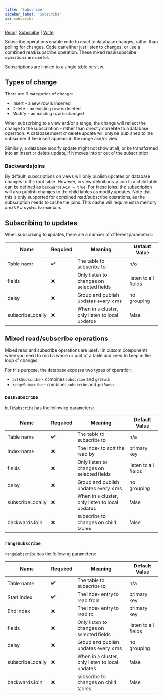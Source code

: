 ```yaml
---
title: 'Subscribe'
sidebar_label: 'Subscribe'
id: subscribe
---
```


[Read](/database/database-concepts/read/)  | [Subscribe](/database/database-concepts/subscribe/) |  [Write](/database/database-concepts/write/) 

Subscribe operations enable code to react to database changes, rather than polling for changes. Code can either just listen to changes, or use a combined read/subscribe operation. These mixed read/subscribe operations are useful.

Subscriptions are limited to a single table or view.

Types of change[​](/database/database-concepts/subscribe/#types-of-changesdirect-link-to-heading)
-----------------------------------------------------------------------------------------------------------------------------------------------------------------

There are 3 categories of change:

- Insert - a new row is inserted
- Delete - an existing row is deleted
- Modify - an existing row is changed

When subscribing to a view and/or a range, the change will reflect the change to the subscription -
rather than directly correlate to a database operation. A database insert or delete update will only be published to the subscriber if the insert appears in the range and/or view. 

Similarly, a database modify update might not show at all, or be transformed into an insert or delete update, if it moves into or out of the subscription.

### Backwards joins[​](/database/database-concepts/subscribe/#backward-joinsdirect-link-to-heading)

By default, subscriptions on views will only publish updates on database changes to the root table. However, in view definitions, a join to a child table can be defined as `backwardsJoin = true`. For these joins, the subscription will also publish changes to the child tables as modify updates. Note that this is only supported for combined read/subscribe operations, as the subscription needs to cache the joins. This cache will require extra memory and CPU cycles to maintain.

Subscribing to updates[​](/database/database-concepts/subscribe/#subscribing-to-updatesdirect-link-to-heading)
-----------------------------------------------------------------------------------------------------------------------------------------------------------------------------

When subscribing to updates, there are a number of different parameters:

| Name | Required | Meaning | Default Value |
| --- | --- | --- | --- |
| Table name | ✔️ | The table to subscribe to | n/a |
| fields | ❌ | Only listen to changes on selected fields | listen to all fields |
| delay | ❌ | Group and publish updates every x ms | no grouping |
| subscribeLocally | ❌ | When in a cluster, only listen to local updates | false |

Mixed read/subscribe operations[​](/database/database-concepts/subscribe/#mixed-readsubscribe-operationsdirect-link-to-heading)
----------------------------------------------------------------------------------------------------------------------------------------------------------------------------------------------

Mixed read and subscribe operations are useful in custom components when you need to read a whole or part of a table and need to keep in the loop of changes.

For this purpose, the database exposes two types of operation:

-   `bulkSubscribe` - combines `subscribe` and `getBulk`
-   `rangeSubscribe` - combines `subscribe` and `getRange`

### `bulkSubscribe`[​](/database/database-concepts/subscribe/#bulksubscribedirect-link-to-heading)

`bulkSubscribe` has the following parameters:

| Name | Required | Meaning | Default Value |
| --- | --- | --- | --- |
| Table name | ✔️ | The table to subscribe to | n/a |
| Index name | ❌ | The index to sort the read by | primary key |
| fields | ❌ | Only listen to changes on selected fields | listen to all fields |
| delay | ❌ | Group and publish updates every x ms | no grouping |
| subscribeLocally | ❌ | When in a cluster, only listen to local updates | false |
| backwardsJoin | ❌ | subscribe to changes on child tables | false |

### `rangeSubscribe`[​](/database/database-concepts/subscribe/#rangesubscribedirect-link-to-heading)

`rangeSubscribe` has the following parameters:

| Name | Required | Meaning | Default Value |
| --- | --- | --- | --- |
| Table name | ✔️ | The table to subscribe to | n/a |
| Start index | ✔️ | The index entry to read from | primary key |
| End index | ❌ | The index entry to read to | primary key |
| fields | ❌ | Only listen to changes on selected fields | listen to all fields |
| delay | ❌ | Group and publish updates every x ms | no grouping |
| subscribeLocally | ❌ | When in a cluster, only listen to local updates | false |
| backwardsJoin | ❌ | subscribe to changes on child tables | false |